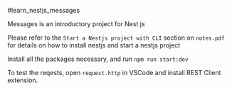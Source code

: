 #learn_nestjs_messages

Messages is an introductory project for Nest js

Please refer to the ```Start a Nestjs project with CLI``` section on ```notes.pdf``` for details on how to install nestjs and start a nestjs project

Install all the packages necessary, and run ```npm run start:dev```

To test the reqests, open ```request.http``` in VSCode and install REST Client extension.
